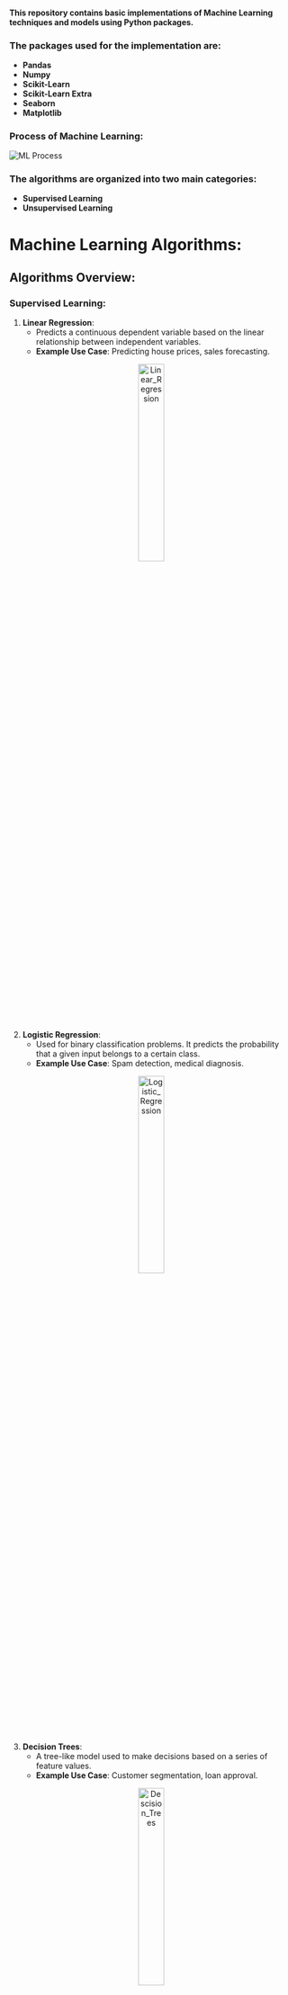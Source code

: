 #### This repository contains basic implementations of Machine Learning techniques and models using Python packages.

### The packages used for the implementation are:
- **Pandas**
- **Numpy**
- **Scikit-Learn**
- **Scikit-Learn Extra**
- **Seaborn**
- **Matplotlib**

### Process of Machine Learning:
<img src="https://th.bing.com/th/id/R.18b2c5d236f6eb542fa26cdfb1159442?rik=0Uj%2f99spn10r5Q&riu=http%3a%2f%2fwww.favouriteblog.com%2fwp-content%2fuploads%2f2017%2f07%2fMachine-Learning-Process.png&ehk=L%2fme4zOnlKLGikRPxgi9QgJeREVnZutGfoMAwQ12iak%3d&risl=&pid=ImgRaw&r=0" alt="ML Process">

### The algorithms are organized into two main categories:
- **Supervised Learning**
- **Unsupervised Learning**

# Machine Learning Algorithms:

## Algorithms Overview:

### Supervised Learning:

1. **Linear Regression**:
   - Predicts a continuous dependent variable based on the linear relationship between independent variables.
   - **Example Use Case**: Predicting house prices, sales forecasting.
<p align="center">
<img src="https://cdn-images-1.medium.com/max/1292/1*Nf2tTTkALYq6RTMQmhjo1A.png" alt="Linear_Regression" style="width:30%;height:auto">
</p>

2. **Logistic Regression**:
   - Used for binary classification problems. It predicts the probability that a given input belongs to a certain class.
   - **Example Use Case**: Spam detection, medical diagnosis.
<p align="center">
<img src="https://miro.medium.com/max/1400/1*44qV8LhNzE5hPnta2PaaHw.png" alt="Logistic_Regression" style="width:30%;height:auto">
</p>

3. **Decision Trees**:
   - A tree-like model used to make decisions based on a series of feature values.
   - **Example Use Case**: Customer segmentation, loan approval.
<p align="center">
<img src="https://pantelis.github.io/cs634/docs/common/lectures/decision-trees/images/fruit-decision-tree.png#center" alt="Descision_Trees" style="width:30%;height:auto">
</p>

4. **Support Vector Machines (SVM)**:
   - A powerful classification algorithm that finds the optimal hyperplane to separate data into different classes.
   - **Example Use Case**: Image classification, text categorization.
<p align="center">
<img src="https://dataaspirant.com/wp-content/uploads/2020/12/3-Support-Vector-Machine-Algorithm.png" alt="SVM" style="width:30%;height:auto">
</p>

### Unsupervised Learning:

1. **K-Means Clustering**:
   - Divides data into `k` clusters based on similarity, where each data point belongs to the nearest cluster mean.
   - **Example Use Case**: Market segmentation, document clustering.
<p align="center">
<img src="https://th.bing.com/th/id/OIP.B8eA04Be2Bl9CZZljLLCVQAAAA?rs=1&pid=ImgDetMain" alt="K_Clustering" style="width:30%;height:auto">
</p>

2. **Hierarchical Clustering**:\
   - Builds a tree-like structure (dendrogram) to represent nested clusters of data.
   - **Example Use Case**: Gene expression analysis, social network analysis.
<p align="center">
<img src="https://dataaspirant.com/wp-content/uploads/2020/12/17-Hierarchical-Divisive-Clustering.png" alt="Heirarchial_Clustering" style="width:30%;height:auto">
</p>

3. **DBSCAN (Density-Based Spatial Clustering of Applications with Noise)**:
   - Identifies clusters of varying shapes based on density, separating noise or outliers from the clusters.
   - **Example Use Case**: Anomaly detection, geospatial data analysis.
<p align="center">
<img src="https://cdn.analyticsvidhya.com/wp-content/uploads/2020/03/db6-e1584577503359.png" alt="DB" style="width:30%;height:auto">
</p>

4. **Principal Component Analysis (PCA)**:
   - A dimensionality reduction technique that transforms data into a lower-dimensional space while preserving most of the variance in the data.
   - **Example Use Case**: Reducing the dimensionality of high-dimensional datasets, improving computational efficiency in ML models.
<p align="center">
<img src="https://numxl.com/wp-content/uploads/principal-component-analysis-pca-featured-1024x576.png" alt="PCA" style="width:30%;height:auto">
</p>
